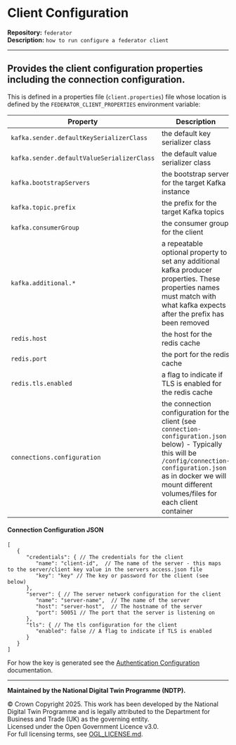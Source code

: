 # Client Configuration

**Repository:** `federator`  
**Description:** `how to run configure a federator client`

<!-- SPDX-License-Identifier: OGL-UK-3.0 -->

---

## Provides the client configuration properties including the connection configuration.

This is defined in a properties file (`client.properties`) file whose location is defined by the `FEDERATOR_CLIENT_PROPERTIES` environment variable:

|                  Property                  |                                                                                                              Description                                                                                                              |
|--------------------------------------------|---------------------------------------------------------------------------------------------------------------------------------------------------------------------------------------------------------------------------------------|
| `kafka.sender.defaultKeySerializerClass`   | the default key serializer class                                                                                                                                                                                                      |
| `kafka.sender.defaultValueSerializerClass` | the default value serializer class                                                                                                                                                                                                    |
| `kafka.bootstrapServers`                   | the bootstrap server for the target Kafka instance                                                                                                                                                                                    |
| `kafka.topic.prefix`                       | the prefix for the target Kafka topics                                                                                                                                                                                                |
| `kafka.consumerGroup`                      | the consumer group for the client                                                                                                                                                                                                     |
| `kafka.additional.*`                       | a repeatable optional property to set any additional kafka producer properties. These properties names must match with what kafka expects after the prefix has been removed                                                           |
| `redis.host`                               | the host for the redis cache                                                                                                                                                                                                          |
| `redis.port`                               | the port for the redis cache                                                                                                                                                                                                          |
| `redis.tls.enabled`                        | a flag to indicate if TLS is enabled for the redis cache                                                                                                                                                                              |
| `connections.configuration`                | the connection configuration for the client (see `connection-configuration.json` below) - Typically this will be `/config/connection-configuration.json` as in docker we will mount different volumes/files for each client container |

#### Connection Configuration JSON

```json5
[
   {
      "credentials": { // The credentials for the client
         "name": "client-id",  // The name of the server - this maps to the server/client key value in the servers access.json file
         "key": "key" // The key or password for the client (see below)
      },
      "server": { // The server network configuration for the client
         "name": "server-name",  // The name of the server
         "host": "server-host",  // The hostname of the server
         "port": 50051 // The port that the server is listening on
      },
      "tls": { // The tls configuration for the client
         "enabled": false // A flag to indicate if TLS is enabled
      }
   }
]
```

For how the key is generated see the [Authentication Configuration](authentication.md) documentation.

---

**Maintained by the National Digital Twin Programme (NDTP).**

© Crown Copyright 2025. This work has been developed by the National Digital Twin Programme and is legally attributed to the Department for Business and Trade (UK) as the
governing entity.  
Licensed under the Open Government Licence v3.0.  
For full licensing terms, see [OGL_LICENSE.md](../OGL_LICENSE.md).
